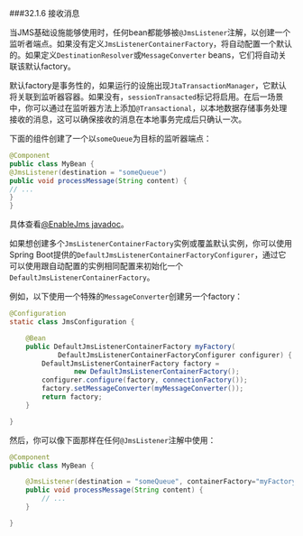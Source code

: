 ###32.1.6 接收消息

当JMS基础设施能够使用时，任何bean都能够被`@JmsListener`注解，以创建一个监听者端点。如果没有定义`JmsListenerContainerFactory`，将自动配置一个默认的。如果定义`DestinationResolver`或`MessageConverter` beans，它们将自动关联该默认factory。

默认factory是事务性的，如果运行的设施出现`JtaTransactionManager`，它默认将关联到监听器容器。如果没有，`sessionTransacted`标记将启用。在后一场景中，你可以通过在监听器方法上添加`@Transactional`，以本地数据存储事务处理接收的消息，这可以确保接收的消息在本地事务完成后只确认一次。

下面的组件创建了一个以`someQueue`为目标的监听器端点：
```java
@Component
public class MyBean {
@JmsListener(destination = "someQueue")
public void processMessage(String content) {
// ...
}
}
```
具体查看[@EnableJms javadoc](http://docs.spring.io/spring/docs/4.3.3.RELEASE/javadoc-api/org/springframework/jms/annotation/EnableJms.html)。

如果想创建多个`JmsListenerContainerFactory`实例或覆盖默认实例，你可以使用Spring Boot提供的`DefaultJmsListenerContainerFactoryConfigurer`，通过它可以使用跟自动配置的实例相同配置来初始化一个`DefaultJmsListenerContainerFactory`。

例如，以下使用一个特殊的`MessageConverter`创建另一个factory：
```java
@Configuration
static class JmsConfiguration {

    @Bean
    public DefaultJmsListenerContainerFactory myFactory(
            DefaultJmsListenerContainerFactoryConfigurer configurer) {
        DefaultJmsListenerContainerFactory factory =
                new DefaultJmsListenerContainerFactory();
        configurer.configure(factory, connectionFactory());
        factory.setMessageConverter(myMessageConverter());
        return factory;
    }

}
```
然后，你可以像下面那样在任何`@JmsListener`注解中使用：
```java
@Component
public class MyBean {

    @JmsListener(destination = "someQueue", containerFactory="myFactory")
    public void processMessage(String content) {
        // ...
    }

}
```
